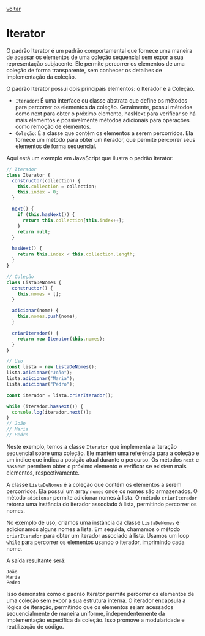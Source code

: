[voltar](/README.md)

# Iterator

O padrão Iterator é um padrão comportamental que fornece uma maneira de acessar os elementos de uma coleção sequencial sem expor a sua representação subjacente. Ele permite percorrer os elementos de uma coleção de forma transparente, sem conhecer os detalhes de implementação da coleção.

O padrão Iterator possui dois principais elementos: o Iterador e a Coleção.

- `Iterador`: É uma interface ou classe abstrata que define os métodos para percorrer os elementos da coleção. Geralmente, possui métodos como next para obter o próximo elemento, hasNext para verificar se há mais elementos e possivelmente métodos adicionais para operações como remoção de elementos.
- `Coleção`: É a classe que contém os elementos a serem percorridos. Ela fornece um método para obter um iterador, que permite percorrer seus elementos de forma sequencial.

Aqui está um exemplo em JavaScript que ilustra o padrão Iterator:

```js
// Iterador
class Iterator {
  constructor(collection) {
    this.collection = collection;
    this.index = 0;
  }

  next() {
    if (this.hasNext()) {
      return this.collection[this.index++];
    }
    return null;
  }

  hasNext() {
    return this.index < this.collection.length;
  }
}

// Coleção
class ListaDeNomes {
  constructor() {
    this.nomes = [];
  }

  adicionar(nome) {
    this.nomes.push(nome);
  }

  criarIterador() {
    return new Iterator(this.nomes);
  }
}

// Uso
const lista = new ListaDeNomes();
lista.adicionar("João");
lista.adicionar("Maria");
lista.adicionar("Pedro");

const iterador = lista.criarIterador();

while (iterador.hasNext()) {
  console.log(iterador.next());
}
// João
// Maria
// Pedro

```

Neste exemplo, temos a classe `Iterator` que implementa a iteração sequencial sobre uma coleção. Ele mantém uma referência para a coleção e um índice que indica a posição atual durante o percurso. Os métodos `next` e `hasNext` permitem obter o próximo elemento e verificar se existem mais elementos, respectivamente.

A classe `ListaDeNomes` é a coleção que contém os elementos a serem percorridos. Ela possui um array `nomes` onde os nomes são armazenados. O método `adicionar` permite adicionar nomes à lista. O método `criarIterador` retorna uma instância do iterador associado à lista, permitindo percorrer os nomes.

No exemplo de uso, criamos uma instância da classe `ListaDeNomes` e adicionamos alguns nomes à lista. Em seguida, chamamos o método `criarIterador` para obter um iterador associado à lista. Usamos um loop `while` para percorrer os elementos usando o iterador, imprimindo cada nome.

A saída resultante será:

    João
    Maria
    Pedro

Isso demonstra como o padrão Iterator permite percorrer os elementos de uma coleção sem expor a sua estrutura interna. O iterador encapsula a lógica de iteração, permitindo que os elementos sejam acessados sequencialmente de maneira uniforme, independentemente da implementação específica da coleção. Isso promove a modularidade e reutilização de código.
